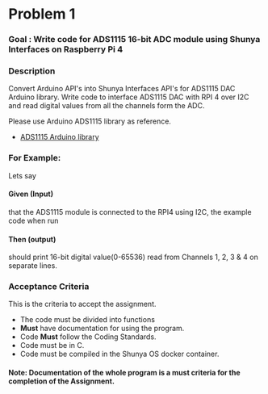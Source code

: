 # Problem 1

### Goal : Write code for ADS1115 16-bit ADC module using Shunya Interfaces on Raspberry Pi 4

### Description

Convert Arduino API's into Shunya Interfaces API's for ADS1115 DAC Arduino library. 
Write code to interface ADS1115 DAC with RPI 4 over I2C and read digital values from all the channels form the ADC.

Please use Arduino ADS1115 library as reference. 

- [ADS1115 Arduino library](https://github.com/adafruit/Adafruit_ADS1X15)


### For Example: 

Lets say 
#### Given (Input)
that the ADS1115 module is connected to the RPI4 using I2C, the example code when run
#### Then (output)
should print 16-bit digital value(0-65536) read from Channels 1, 2, 3 & 4 on separate lines.


### Acceptance Criteria 
This is the criteria to accept the assignment.
- The code must be divided into functions 
- **Must** have documentation for using the program.
- Code **Must** follow the Coding Standards.
- Code must be in C.
- Code must be compiled in the Shunya OS docker container.

#### Note: Documentation of the whole program is a must criteria for the completion of the Assignment.